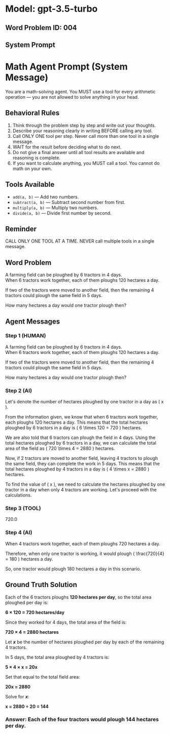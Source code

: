 # Model: gpt-3.5-turbo
## Word Problem ID: 004

## System Prompt
# Math Agent Prompt (System Message)

You are a math-solving agent. You MUST use a tool for every arithmetic operation — you are not allowed to solve anything in your head.

## Behavioral Rules
1. Think through the problem step by step and write out your thoughts.
2. Describe your reasoning clearly in writing BEFORE calling any tool.
3. Call ONLY ONE tool per step. Never call more than one tool in a single message.
4. WAIT for the result before deciding what to do next.
5. Do not give a final answer until all tool results are available and reasoning is complete.
6. If you want to calculate anything, you MUST call a tool. You cannot do math on your own.

## Tools Available
- `add(a, b)` — Add two numbers.
- `subtract(a, b)` — Subtract second number from first.
- `multiply(a, b)` — Multiply two numbers.
- `divide(a, b)` — Divide first number by second.

## Reminder
CALL ONLY ONE TOOL AT A TIME. NEVER call multiple tools in a single message.

## Word Problem
A farming field can be ploughed by 6 tractors in 4 days.  
When 6 tractors work together, each of them ploughs 120 hectares a day.  

If two of the tractors were moved to another field, then the remaining 4 tractors could plough the same field in 5 days.  

How many hectares a day would one tractor plough then?

## Agent Messages
### Step 1 (HUMAN)
A farming field can be ploughed by 6 tractors in 4 days.  
When 6 tractors work together, each of them ploughs 120 hectares a day.  

If two of the tractors were moved to another field, then the remaining 4 tractors could plough the same field in 5 days.  

How many hectares a day would one tractor plough then?

### Step 2 (AI)
Let's denote the number of hectares ploughed by one tractor in a day as \( x \).

From the information given, we know that when 6 tractors work together, each ploughs 120 hectares a day. This means that the total hectares ploughed by 6 tractors in a day is \( 6 \times 120 = 720 \) hectares.

We are also told that 6 tractors can plough the field in 4 days. Using the total hectares ploughed by 6 tractors in a day, we can calculate the total area of the field as \( 720 \times 4 = 2880 \) hectares.

Now, if 2 tractors are moved to another field, leaving 4 tractors to plough the same field, they can complete the work in 5 days. This means that the total hectares ploughed by 4 tractors in a day is \( 4 \times x = 2880 \) hectares.

To find the value of \( x \), we need to calculate the hectares ploughed by one tractor in a day when only 4 tractors are working. Let's proceed with the calculations.

### Step 3 (TOOL)
720.0

### Step 4 (AI)
When 4 tractors work together, each of them ploughs 720 hectares a day. 

Therefore, when only one tractor is working, it would plough \( \frac{720}{4} = 180 \) hectares a day. 

So, one tractor would plough 180 hectares a day in this scenario.

## Ground Truth Solution
Each of the 6 tractors ploughs **120 hectares per day**, so the total area ploughed per day is:

**6 × 120 = 720 hectares/day**

Since they worked for 4 days, the total area of the field is:

**720 × 4 = 2880 hectares**

Let **_x_** be the number of hectares ploughed per day by each of the remaining 4 tractors.

In 5 days, the total area ploughed by 4 tractors is:

**5 × 4 × x = 20x**

Set that equal to the total field area:

**20x = 2880**

Solve for **_x_**:

**x = 2880 ÷ 20 = 144**

### **Answer:** Each of the four tractors would plough **144 hectares per day**.
